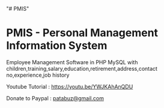"# PMIS" 

PMIS - Personal Management Information System
=============================================

Employee Management Software in PHP MySQL with children,training,salary,education,retirement,address,contact no,experience,job history 



Youtube Tutorial : https://youtu.be/YWJKAhAnQDU


Donate to Paypal : patabuz@gmail.com
